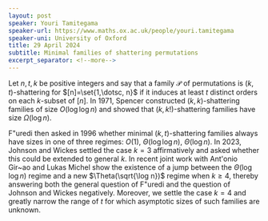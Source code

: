 ```yaml
---
layout: post
speaker: Youri Tamitegama
speaker-url: https://www.maths.ox.ac.uk/people/youri.tamitegama
speaker-uni: University of Oxford
title: 29 April 2024
subtitle: Minimal families of shattering permutations
excerpt_separator: <!--more-->
---
```

Let $n, t, k$ be positive integers and say that a family $\mathcal{P}$ of permutations is $(k,t)$-shattering for $[n]=\set{1,\dotsc, n}$ if it induces at least $t$ distinct orders on each $k$-subset of $[n]$.
In 1971, Spencer constructed $(k,k)$-shattering families of size $O(\log \log n)$ and showed that $(k,k!)$-shattering families have size $\Omega(\log n)$.

F\"uredi then asked in 1996 whether minimal $(k,t)$-shattering families always have sizes in one of three regimes: $O(1)$, $\Theta(\log \log n)$, $\Theta(\log n)$.
In 2023, Johnson and Wickes settled the case $k=3$ affirmatively and asked whether this could be extended to general $k$.
In recent joint work with Ant\'onio Gir\~ao and Lukas Michel show the existence of a jump between the $\Theta(\log \log n)$ regime and a new $\Theta(\sqrt{\log n})$ regime when $k\geq 4$, thereby answering both the general question of F\"uredi and the question of Johnson and Wickes negatively.
Moreover, we settle the case $k=4$ and greatly narrow the range of $t$ for which asymptotic sizes of such families are unknown.
<!--more-->
